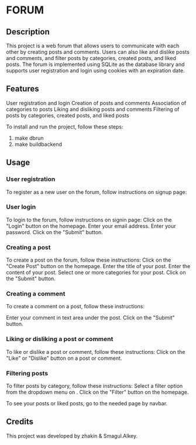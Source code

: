 # FORUM

## Description
This project is a web forum that allows users to communicate with each other by creating posts and comments. Users can also like and dislike posts and comments, and filter posts by categories, created posts, and liked posts. The forum is implemented using SQLite as the database library and supports user registration and login using cookies with an expiration date.

## Features
User registration and login
Creation of posts and comments
Association of categories to posts
Liking and disliking posts and comments
Filtering of posts by categories, created posts, and liked posts

To install and run the project, follow these steps:
1. make dbrun
2. make buildbackend

## Usage

### User registration
To register as a new user on the forum, follow instructions on signup page:

### User login
To login to the forum, follow instructions on signin page:
Click on the "Login" button on the homepage.
Enter your email address.
Enter your password.
Click on the "Submit" button.

### Creating a post
To create a post on the forum, follow these instructions:
Click on the "Create Post" button on the homepage.
Enter the title of your post.
Enter the content of your post.
Select one or more categories for your post.
Click on the "Submit" button.

### Creating a comment

To create a comment on a post, follow these instructions:

Enter your comment in text area under the post.
Click on the "Submit" button.

### Liking or disliking a post or comment

To like or dislike a post or comment, follow these instructions:
Click on the "Like" or "Dislike" button on a post or comment.

### Filtering posts
To filter posts by category, follow these instructions:
Select a filter option from the dropdown menu on .
Click on the "Filter" button on the homepage.

To see your posts or liked posts, go to the needed page by navbar.

## Credits
This project was developed by zhakin & Smagul.Alkey.
